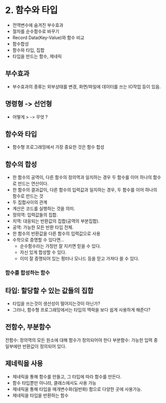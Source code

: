 # 2. 함수와 타입

- 전역변수에 숨겨진 부수효과
- 절차를 순수함수로 바꾸기
- Record Data(Key-Value)와 함수 비교
- 함수합성
- 함수와 타입, 집합
- 타입을 만드는 함수, 제네릭

## 부수효과

- 부수효과의 종류는 외부상태를 변경, 화면/파일에 데이터를 쓰는 IO작업 등이 있음.

## 명령형 -> 선언형
- 어떻게 > -> 무엇 ? 


## 함수와 타입

- 함수형 프로그래밍에서 가장 중요한 것은 함수 합성

## 함수의 합성
- 한 함수의 공역이, 다른 함수의 정의역과 일치하는 경우 두 함수를 이어 하나의 함수로 만드는 연산이다.
- 한 함수의 결과값이, 다른 함수의 입력값과 일치하는 경우, 두 함수를 이어 하나의 함수로 만드는 것
- 두 집합사이의 관계
- 계산은 코드를 실행하는 것을 의미.
- 정의역: 입력값들의 집합.
- 치역: 대응되는 반환값의 집합(공역의 부분집합).
- 공역: 가능한 모든 반환 타입 전체.
- 한 함수의 반환값을 다른 함수의 입력값으로 사용
- 수학으로 증명할 수 있다면...
  - 순수함수라는 가정만 잘 지키면 믿을 수 있다.
  - 자신 있게 합성할 수 있다.
  - 이미 잘 증명되어 있는 펑터나 모나드 등을 믿고 가져다 쓸 수 있다.

### 함수를 합성하는 함수


## 타입: 할당할 수 있는 값들의 집합

- 타입을 쓰는것이 생산성이 떨어지는것이 아닌가?
- 그러나, 함수형 프로그래밍에서는 타입의 맥락을 보다 쉽게 사용하게 해준다?

## 전함수, 부분함수

전함수: 정의역의 모든 원소에 대해 함수가 정의되어야 한다
부분함수: 가능한 입력 중 일부에만 반환값이 정의되어 있다.

## 제네릭을 사용

- 제네릭을 통해 함수를 만들고, 그 타입에 따라 함수를 만든다.
- 함수 타입뿐만 아니라, 클래스에서도 사용 가능
- 제네릭을 통해 타입을 매개변수화(일반화) 함으로 다양한 곳에 사용가능.
- 제네릭을 타입을 반환하는 함수
